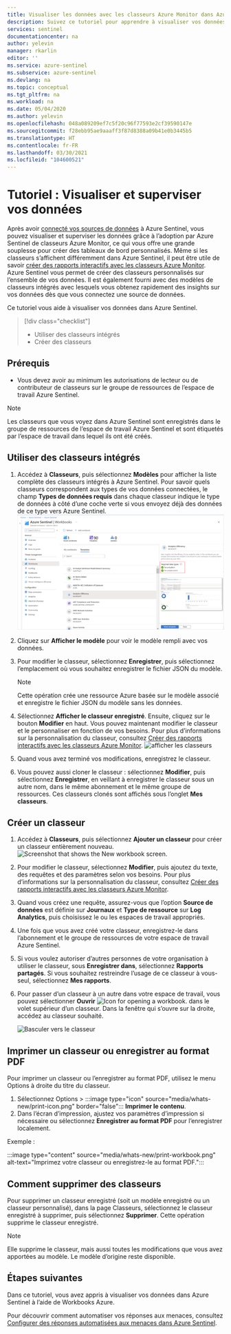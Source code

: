 ```yaml
---
title: Visualiser les données avec les classeurs Azure Monitor dans Azure Sentinel | Microsoft Docs
description: Suivez ce tutoriel pour apprendre à visualiser vos données avec des classeurs dans Azure Sentinel.
services: sentinel
documentationcenter: na
author: yelevin
manager: rkarlin
editor: ''
ms.service: azure-sentinel
ms.subservice: azure-sentinel
ms.devlang: na
ms.topic: conceptual
ms.tgt_pltfrm: na
ms.workload: na
ms.date: 05/04/2020
ms.author: yelevin
ms.openlocfilehash: 048a089209ef7c5f20c96f77593e2cf39590147e
ms.sourcegitcommit: f28ebb95ae9aaaff3f87d8388a09b41e0b3445b5
ms.translationtype: HT
ms.contentlocale: fr-FR
ms.lasthandoff: 03/30/2021
ms.locfileid: "104600521"
---
```

# <a name="tutorial-visualize-and-monitor-your-data"></a>Tutoriel : Visualiser et superviser vos données



Après avoir [connecté vos sources de données](quickstart-onboard.md) à Azure Sentinel, vous pouvez visualiser et superviser les données grâce à l’adoption par Azure Sentinel de classeurs Azure Monitor, ce qui vous offre une grande souplesse pour créer des tableaux de bord personnalisés. Même si les classeurs s’affichent différemment dans Azure Sentinel, il peut être utile de savoir [créer des rapports interactifs avec les classeurs Azure Monitor](../azure-monitor/visualize/workbooks-overview.md). Azure Sentinel vous permet de créer des classeurs personnalisés sur l’ensemble de vos données. Il est également fourni avec des modèles de classeurs intégrés avec lesquels vous obtenez rapidement des insights sur vos données dès que vous connectez une source de données.


Ce tutoriel vous aide à visualiser vos données dans Azure Sentinel.
> [!div class="checklist"]
> * Utiliser des classeurs intégrés
> * Créer des classeurs

## <a name="prerequisites"></a>Prérequis

- Vous devez avoir au minimum les autorisations de lecteur ou de contributeur de classeurs sur le groupe de ressources de l’espace de travail Azure Sentinel.

> [!NOTE]
> Les classeurs que vous voyez dans Azure Sentinel sont enregistrés dans le groupe de ressources de l’espace de travail Azure Sentinel et sont étiquetés par l’espace de travail dans lequel ils ont été créés.

## <a name="use-built-in-workbooks"></a>Utiliser des classeurs intégrés

1. Accédez à **Classeurs**, puis sélectionnez **Modèles** pour afficher la liste complète des classeurs intégrés à Azure Sentinel. Pour savoir quels classeurs correspondent aux types de vos données connectées, le champ **Types de données requis** dans chaque classeur indique le type de données à côté d’une coche verte si vous envoyez déjà des données de ce type vers Azure Sentinel.
  ![accéder aux classeurs](./media/tutorial-monitor-data/access-workbooks.png)
1. Cliquez sur **Afficher le modèle** pour voir le modèle rempli avec vos données.
  
1. Pour modifier le classeur, sélectionnez **Enregistrer**, puis sélectionnez l’emplacement où vous souhaitez enregistrer le fichier JSON du modèle. 

   > [!NOTE]
   > Cette opération crée une ressource Azure basée sur le modèle associé et enregistre le fichier JSON du modèle sans les données.


1. Sélectionnez **Afficher le classeur enregistré**. Ensuite, cliquez sur le bouton **Modifier** en haut. Vous pouvez maintenant modifier le classeur et le personnaliser en fonction de vos besoins. Pour plus d’informations sur la personnalisation du classeur, consultez [Créer des rapports interactifs avec les classeurs Azure Monitor](../azure-monitor/visualize/workbooks-overview.md).
![afficher les classeurs](./media/tutorial-monitor-data/workbook-graph.png)
1. Quand vous avez terminé vos modifications, enregistrez le classeur. 

1. Vous pouvez aussi cloner le classeur : sélectionnez **Modifier**, puis sélectionnez **Enregistrer**, en veillant à enregistrer le classeur sous un autre nom, dans le même abonnement et le même groupe de ressources. Ces classeurs clonés sont affichés sous l’onglet **Mes classeurs**.


## <a name="create-new-workbook"></a>Créer un classeur

1. Accédez à **Classeurs**, puis sélectionnez **Ajouter un classeur** pour créer un classeur entièrement nouveau.
  ![Screenshot that shows the New workbook screen.](./media/tutorial-monitor-data/create-workbook.png)

1. Pour modifier le classeur, sélectionnez **Modifier**, puis ajoutez du texte, des requêtes et des paramètres selon vos besoins. Pour plus d’informations sur la personnalisation du classeur, consultez [Créer des rapports interactifs avec les classeurs Azure Monitor](../azure-monitor/visualize/workbooks-overview.md). 

1. Quand vous créez une requête, assurez-vous que l’option **Source de données** est définie sur **Journaux** et **Type de ressource** sur **Log Analytics**, puis choisissez le ou les espaces de travail appropriés. 

1. Une fois que vous avez créé votre classeur, enregistrez-le dans l’abonnement et le groupe de ressources de votre espace de travail Azure Sentinel.

1. Si vous voulez autoriser d’autres personnes de votre organisation à utiliser le classeur, sous **Enregistrer dans**, sélectionnez **Rapports partagés**. Si vous souhaitez restreindre l’usage de ce classeur à vous-seul, sélectionnez **Mes rapports**.

1. Pour passer d’un classeur à un autre dans votre espace de travail, vous pouvez sélectionner **Ouvrir** ![Icon for opening a workbook.](./media/tutorial-monitor-data/switch.png) dans le volet supérieur d’un classeur. Dans la fenêtre qui s’ouvre sur la droite, accédez au classeur souhaité.

   ![Basculer vers le classeur](./media/tutorial-monitor-data/switch-workbooks.png)


## <a name="print-a-workbook-or-save-as-pdf"></a>Imprimer un classeur ou enregistrer au format PDF

Pour imprimer un classeur ou l’enregistrer au format PDF, utilisez le menu Options à droite du titre du classeur.

1. Sélectionnez Options > :::image type="icon" source="media/whats-new/print-icon.png" border="false"::: **Imprimer le contenu**. 
2. Dans l’écran d’impression, ajustez vos paramètres d’impression si nécessaire ou sélectionnez **Enregistrer au format PDF** pour l’enregistrer localement.

Exemple :

:::image type="content" source="media/whats-new/print-workbook.png" alt-text="Imprimez votre classeur ou enregistrez-le au format PDF.":::

## <a name="how-to-delete-workbooks"></a>Comment supprimer des classeurs

Pour supprimer un classeur enregistré (soit un modèle enregistré ou un classeur personnalisé), dans la page Classeurs, sélectionnez le classeur enregistré à supprimer, puis sélectionnez **Supprimer**. Cette opération supprime le classeur enregistré.

> [!NOTE]
> Elle supprime le classeur, mais aussi toutes les modifications que vous avez apportées au modèle. Le modèle d’origine reste disponible.

## <a name="next-steps"></a>Étapes suivantes

Dans ce tutoriel, vous avez appris à visualiser vos données dans Azure Sentinel à l’aide de Workbooks Azure.

Pour découvrir comment automatiser vos réponses aux menaces, consultez [Configurer des réponses automatisées aux menaces dans Azure Sentinel](tutorial-respond-threats-playbook.md).
